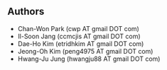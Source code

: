 ## Authors
* Chan-Won Park (cwp AT gmail DOT com)
* Il-Soon Jang (ccmcjis AT gmail DOT com)
* Dae-Ho Kim (etridhkim AT gmail DOT com)
* Jeong-Oh Kim (peng4975 AT gmail DOT com)
* Hwang-Ju Jung (hwangju88 AT gmail DOT com)